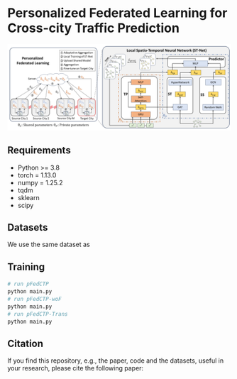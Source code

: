 # Personalized Federated Learning for Cross-city Traffic Prediction 
  <img src="pFedCTP.png">

## Requirements
  
- Python >= 3.8  
- torch = 1.13.0
- numpy = 1.25.2
- tqdm
- sklearn
- scipy
  
## Datasets  
  
We use the same dataset as 
  
## Training  
  ```python
# run pFedCTP
python main.py 
# run pFedCTP-woF
python main.py
# run pFedCTP-Trans
python main.py
   ```
  
## Citation  
  If you find this repository, e.g., the paper, code and the datasets, useful in your research, please cite the following paper:
